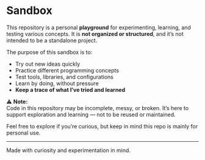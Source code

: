 # Sandbox

This repository is a personal **playground** for experimenting, learning, and testing various concepts. It is **not organized or structured**, and it’s not intended to be a standalone project.

The purpose of this sandbox is to:

- Try out new ideas quickly  
- Practice different programming concepts  
- Test tools, libraries, and configurations  
- Learn by doing, without pressure  
- **Keep a trace of what I’ve tried and learned**

⚠️ **Note:**  
Code in this repository may be incomplete, messy, or broken. It’s here to support exploration and learning — not to be reused or maintained.

Feel free to explore if you’re curious, but keep in mind this repo is mainly for personal use.

---
Made with curiosity and experimentation in mind.
